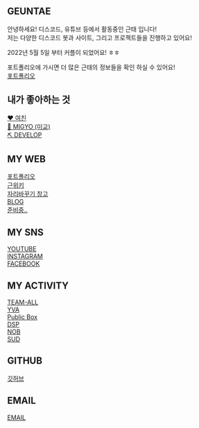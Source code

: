 ## GEUNTAE  

안녕하세요! 디스코드, 유튜브 등에서 활동중인 근태 입니다!   
저는 다양한 디스코드 봇과 사이트, 그리고 프로젝트들을 진행하고 있어요!  

2022년 5월 5일 부터 커플이 되었어요! ㅎㅎ

포트폴리오에 가시면 더 많은 근태의 정보들을 확인 하실 수 있어요!  
[포트폴리오](https://geuntae.kr)

## 내가 좋아하는 것  
[❤️ 여친]()  
[🎤 MIGYO (미교)](https://www.instagram.com/jjeon_migyo/)  
[⛏ DEVELOP]()  

## MY WEB  
[포트폴리오](https://geuntae.kr)  
[근위키](http://wiki.geuntae.kr)  
[자리바꾸기 창고](https://seat.geuntae.kr)  
[BLOG](https://story.geuntae.kr)  
[준비중..]()  

## MY SNS
[YOUTUBE](http://geuntae.kr/youtube)  
[INSTAGRAM](https://geuntae.kr/instagram)  
[FACEBOOK](https://geuntae.kr/facebook)  

## MY ACTIVITY  
[TEAM-ALL](https://guide.1.team-all.xyz)  
[YVA](https://yva.geuntae.kr)  
[Public Box](https://discord.gg/2Kzj4ShRwN)  
[DSP](https://geuntae.kr/link/discord/dsp)  
[NOB](https://discord.gg/WVYUFcGFcX)  
[SUD](https://discord.gg/VkVaaQfStg)  

## GITHUB  
[깃허브](https://github.com/geuntae021)  

## EMAIL  

[EMAIL](mailto:geuntae@geuntae.pw)  
